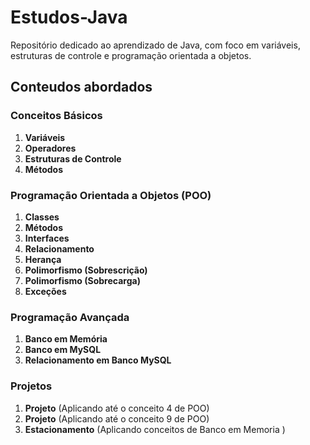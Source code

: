 # Estudos-Java
Repositório dedicado ao aprendizado de Java, com foco em variáveis, estruturas de controle e programação orientada a objetos.

## Conteudos abordados

### Conceitos Básicos
1. **Variáveis**
2. **Operadores**
3. **Estruturas de Controle**
4. **Métodos**

### Programação Orientada a Objetos (POO)
1. **Classes**
2. **Métodos**
3. **Interfaces**
4. **Relacionamento**
5. **Herança**
6. **Polimorfismo (Sobrescrição)**
7. **Polimorfismo (Sobrecarga)**
8. **Exceções**

### Programação Avançada
1. **Banco em Memória**
2. **Banco em MySQL**
3. **Relacionamento em Banco MySQL**


### Projetos
1. **Projeto** (Aplicando até o conceito 4 de POO)
2. **Projeto** (Aplicando até o conceito 9 de POO)
3. **Estacionamento** (Aplicando conceitos de Banco em Memoria )

